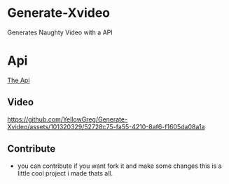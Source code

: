 # Generate-Xvideo
Generates Naughty Video with a API

# Api

[The Api](https://github.com/sinkaroid/lustpress)

## Video 



https://github.com/YellowGreg/Generate-Xvideo/assets/101320329/52728c75-fa55-4210-8af6-f1605da08a1a


## Contribute
- you can contribute if you want fork it and make some changes this is a little cool project i made thats all.
